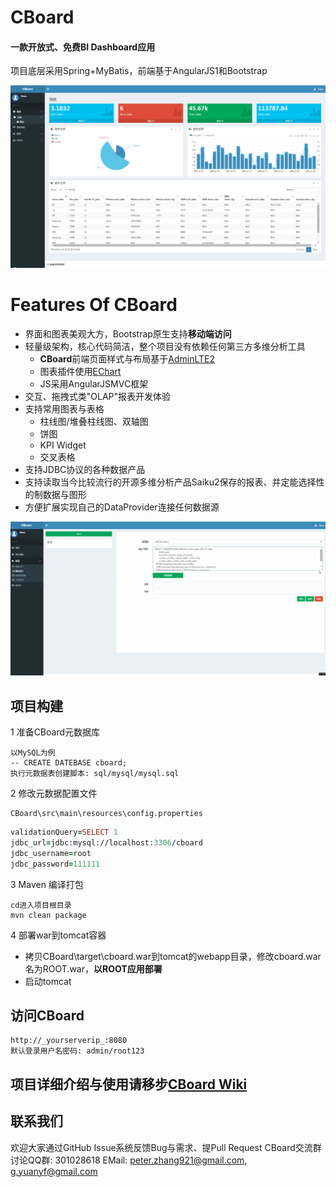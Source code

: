 # CBoard
#### 一款**开放式**、**免费**BI Dashboard应用
项目底层采用Spring+MyBatis，前端基于AngularJS1和Bootstrap  

![SS](https://raw.githubusercontent.com/yzhang921/CloudResource/gif/gif/cboard/starter.png)

# Features Of CBoard
* 界面和图表美观大方，Bootstrap原生支持**移动端访问**
* 轻量级架构，核心代码简洁，整个项目没有依赖任何第三方多维分析工具
  * **CBoard**前端页面样式与布局基于[AdminLTE2](https://github.com/almasaeed2010/AdminLTE)
  * 图表插件使用[EChart](http://echarts.baidu.com/)
  * JS采用AngularJSMVC框架
* 交互、拖拽式类"OLAP"报表开发体验
* 支持常用图表与表格
  * 柱线图/堆叠柱线图、双轴图
  * 饼图
  * KPI Widget
  * 交叉表格
* 支持JDBC协议的各种数据产品
* 支持读取当今比较流行的开源多维分析产品Saiku2保存的报表、并定能选择性的制数据与图形
* 方便扩展实现自己的DataProvider连接任何数据源

![wiget_overview](https://raw.githubusercontent.com/yzhang921/CloudResource/b460e7b7ed188bb3ea9ced5a9377bab1489c3982/gif/cboard/widget_design_overview.gif)

## 项目构建
1 准备CBoard元数据库
```mysql
以MySQL为例
-- CREATE DATEBASE cboard;
执行元数据表创建脚本: sql/mysql/mysql.sql
```
2 修改元数据配置文件
```
CBoard\src\main\resources\config.properties
```
```pro
validationQuery=SELECT 1
jdbc_url=jdbc:mysql://localhost:3306/cboard
jdbc_username=root
jdbc_password=111111
```
3 Maven 编译打包
```
cd进入项目根目录
mvn clean package
```
4 部署war到tomcat容器
 * 拷贝CBoard\target\cboard.war到tomcat的webapp目录，修改cboard.war名为ROOT.war，**以ROOT应用部署**
 * 启动tomcat

## 访问CBoard
```
http://_yourserverip_:8080
默认登录用户名密码: admin/root123
```


## 项目详细介绍与使用请移步[CBoard Wiki](https://github.com/yzhang921/CBoard/wiki)


## 联系我们
欢迎大家通过GitHub Issue系统反馈Bug与需求、提Pull Request
CBoard交流群讨论QQ群: 301028618
EMail: peter.zhang921@gmail.com, g.yuanyf@gmail.com

